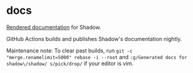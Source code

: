 # docs

[Rendered documentation](https://shadow.github.io/docs/) for Shadow.

GitHub Actions builds and publishes Shadow's documentation nightly.

Maintenance note: To clear past builds, run `git -c "merge.renamelimit=5000"
rebase -i --root` and `:g/Generated docs for shadow\/shadow/ s/pick/drop/` if
your editor is vim.
